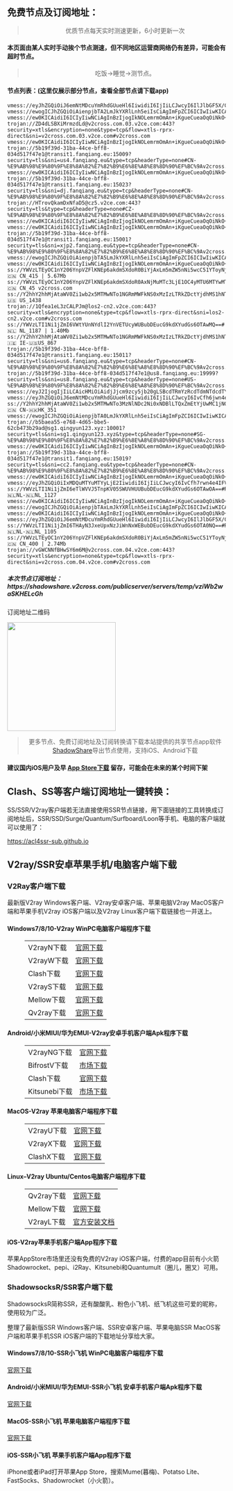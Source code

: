 
<h2>免费节点及订阅地址：</h2>
<blockquote>
<p style="text-align: center;">优质节点每天实时测速更新，6小时更新一次</p>
</blockquote>
<h4>本页面由某人实时手动挨个节点测速，但不同地区运营商网络仍有差异，可能会有超时节点。</h4>
<blockquote>
<p style="text-align: center;">吃饭->睡觉->测节点。</p>
</blockquote>
<h4>节点列表：(这里仅展示部分节点，查看全部节点请下载app)</h4>

```ss://YWVzLTI1Ni1jZmI6a1NQbXZ3ZEZ6R01NVzVwWUAyMTMuMTgzLjU5LjIyOTo5MDA3#🇳🇱NL_1117
vmess://eyJhZGQiOiJ6emNtMDcuYmRhdGUueHl6IiwidiI6IjIiLCJwcyI6IlJlbGF5X/Cfh6jwn4ezQ04t8J+HufCfh7xUV180MzciLCJwb3J0IjoxNTEwLCJpZCI6ImI5ZWNkYjQ0LTIzNmItMzBhNy05NGYyLWY0NjQ5OTNkODRjZiIsImFpZCI6IjAiLCJuZXQiOiJ3cyIsInR5cGUiOiIiLCJob3N0IjoienpjbTA3LmJkYXRlLnh5eiIsInBhdGgiOiIvaGxzL2NjdHY1cGhkLm0zdTgiLCJ0bHMiOiIifQ==
vmess://ewogICJhZGQiOiAienpjbTA2LmJkYXRlLnh5eiIsCiAgImFpZCI6ICIwIiwKICAiaG9zdCI6ICJ6emNtMDYuYmRhdGUueHl6IiwKICAiaWQiOiAiYjllY2RiNDQtMjM2Yi0zMGE3LTk0ZjItZjQ2NDk5M2Q4NGNmIiwKICAibmV0IjogIndzIiwKICAicGF0aCI6ICIvaGxzL2NjdHY1cGhkLm0zdTgiLAogICJwb3J0IjogIjEzNzAiLAogICJwcyI6ICLwn4eo8J+HsyBDTl8zNjcg44CQdGdAZnJlZXZwbjjjgJEgOS40ME1iIiwKICAic2VjdXJpdHkiOiAiYXV0byIsCiAgInRscyI6ICIiLAogICJ0eXBlIjogIiIsCiAgInVybF9ncm91cCI6ICJnaXRsYWLwn5C5IiwKICAidiI6ICIyIgp9
vmess://ew0KICAidiI6ICIyIiwNCiAgInBzIjogIkNOLemrmOmAn+iKgueCueaOqOiNkO+8mnYyY3Jvc3MuY29tIiwNCiAgImFkZCI6ICJpbjAzLmRuczIzMzMueHl6IiwNCiAgInBvcnQiOiAiNjMwNjkiLA0KICAiaWQiOiAiMjZjZGE5NGUtZmI3YS0zY2UzLTljY2EtZDExMDUwNWFkOGJlIiwNCiAgImFpZCI6ICIwIiwNCiAgInNjeSI6ICJhdXRvIiwNCiAgIm5ldCI6ICJ3cyIsDQogICJ0eXBlIjogIm5vbmUiLA0KICAiaG9zdCI6ICJtdWd1YS11czAzLmNvdmlkMTkucmlwIiwNCiAgInBhdGgiOiAiLyIsDQogICJ0bHMiOiAidGxzIiwNCiAgInNuaSI6ICIiLA0KICAiYWxwbiI6ICIiDQp9
trojan://ZD4dLSBXiMrmzdLd@v2cross.com.03.v2ce.com:443?security=xtls&encryption=none&type=tcp&flow=xtls-rprx-direct&sni=v2cross.com.03.v2ce.com#v2cross.com
vmess://ew0KICAidiI6ICIyIiwNCiAgInBzIjogIkNOLemrmOmAn+iKgueCueaOqOiNkO+8mnYyY3Jvc3MuY29tIiwNCiAgImFkZCI6ICJpbjAzLmRuczIzMzMueHl6IiwNCiAgInBvcnQiOiAiNjMwODgiLA0KICAiaWQiOiAiMjZjZGE5NGUtZmI3YS0zY2UzLTljY2EtZDExMDUwNWFkOGJlIiwNCiAgImFpZCI6ICIwIiwNCiAgInNjeSI6ICJhdXRvIiwNCiAgIm5ldCI6ICJ3cyIsDQogICJ0eXBlIjogIm5vbmUiLA0KICAiaG9zdCI6ICJ0dy1iYWxhbmNlci5teW4xZGVzLmNvbSIsDQogICJwYXRoIjogIi9tdWd1YSIsDQogICJ0bHMiOiAidGxzIiwNCiAgInNuaSI6ICIiLA0KICAiYWxwbiI6ICIiDQp9
trojan://5b19f39d-31ba-44ce-bff8-034d517f47e1@transit1.fanqiang.eu:15009?security=tls&sni=us4.fanqiang.eu&type=tcp&headerType=none#CN-%E9%AB%98%E9%80%9F%E8%8A%82%E7%82%B9%E6%8E%A8%E8%8D%90%EF%BC%9Av2cross.com
vmess://ew0KICAidiI6ICIyIiwNCiAgInBzIjogIkNOLemrmOmAn+iKgueCueaOqOiNkO+8mnYyY3Jvc3MuY29tIiwNCiAgImFkZCI6ICJiZ3B2Mi5rdHlqc3EuY29tIiwNCiAgInBvcnQiOiAiMTIyMjMiLA0KICAiaWQiOiAiOWVhNzBkNTctOWNiNi0zYmQwLWFlNDEtNTYwMWU1MTZkY2M2IiwNCiAgImFpZCI6ICIwIiwNCiAgInNjeSI6ICJhdXRvIiwNCiAgIm5ldCI6ICJ0Y3AiLA0KICAidHlwZSI6ICJub25lIiwNCiAgImhvc3QiOiAiIiwNCiAgInBhdGgiOiAiIiwNCiAgInRscyI6ICIiLA0KICAic25pIjogIiIsDQogICJhbHBuIjogIiINCn0=
trojan://5b19f39d-31ba-44ce-bff8-034d517f47e1@transit1.fanqiang.eu:15023?security=tls&sni=dj.fanqiang.eu&type=tcp&headerType=none#CN-%E9%AB%98%E9%80%9F%E8%8A%82%E7%82%B9%E6%8E%A8%E8%8D%90%EF%BC%9Av2cross.com
trojan://HTrovQkamDxNfaD5@cz5.v2ce.com:443?security=tls&type=tcp&headerType=none#CZ-%E9%AB%98%E9%80%9F%E8%8A%82%E7%82%B9%E6%8E%A8%E8%8D%90%EF%BC%9Av2cross.com
vmess://ew0KICAidiI6ICIyIiwNCiAgInBzIjogIkNOLemrmOmAn+iKgueCueaOqOiNkO+8mnYyY3Jvc3MuY29tIiwNCiAgImFkZCI6ICJpbjA1LmRuczIzMzMueHl6IiwNCiAgInBvcnQiOiAiNjMwODEiLA0KICAiaWQiOiAiMjZjZGE5NGUtZmI3YS0zY2UzLTljY2EtZDExMDUwNWFkOGJlIiwNCiAgImFpZCI6ICIwIiwNCiAgInNjeSI6ICJhdXRvIiwNCiAgIm5ldCI6ICJ3cyIsDQogICJ0eXBlIjogIm5vbmUiLA0KICAiaG9zdCI6ICJoa3QyLWNkbi50ZW5jZW50LmJlc3QiLA0KICAicGF0aCI6ICIvIiwNCiAgInRscyI6ICIiLA0KICAic25pIjogIiIsDQogICJhbHBuIjogIiINCn0=
vmess://ew0KICAidiI6ICIyIiwNCiAgInBzIjogIkNOLemrmOmAn+iKgueCueaOqOiNkO+8mnYyY3Jvc3MuY29tIiwNCiAgImFkZCI6ICJpbjA0LmRuczIzMzMueHl6IiwNCiAgInBvcnQiOiAiNjMwMTQiLA0KICAiaWQiOiAiMjZjZGE5NGUtZmI3YS0zY2UzLTljY2EtZDExMDUwNWFkOGJlIiwNCiAgImFpZCI6ICIwIiwNCiAgInNjeSI6ICJhdXRvIiwNCiAgIm5ldCI6ICJ3cyIsDQogICJ0eXBlIjogIm5vbmUiLA0KICAiaG9zdCI6ICJtdWd1YS11czAxLmNvdmlkMTkucmlwIiwNCiAgInBhdGgiOiAiL21nIiwNCiAgInRscyI6ICJ0bHMiLA0KICAic25pIjogIiIsDQogICJhbHBuIjogIiINCn0=
trojan://5b19f39d-31ba-44ce-bff8-034d517f47e1@transit1.fanqiang.eu:15001?security=tls&sni=xjp2.fanqiang.eu&type=tcp&headerType=none#CN-%E9%AB%98%E9%80%9F%E8%8A%82%E7%82%B9%E6%8E%A8%E8%8D%90%EF%BC%9Av2cross.com
vmess://ewogICJhZGQiOiAienpjbTA5LmJkYXRlLnh5eiIsCiAgImFpZCI6ICIwIiwKICAiaG9zdCI6ICJ6emNtMDkuYmRhdGUueHl6IiwKICAiaWQiOiAiYjllY2RiNDQtMjM2Yi0zMGE3LTk0ZjItZjQ2NDk5M2Q4NGNmIiwKICAibmV0IjogIndzIiwKICAicGF0aCI6ICIvaGxzL2NjdHY1cGhkLm0zdTgiLAogICJwb3J0IjogIjE5ODAiLAogICJwcyI6ICJSRUxBWS0xMjAuMjMyLjIxNC4xNDMtMTMxIiwKICAic2VjdXJpdHkiOiAiYXV0byIsCiAgInRscyI6ICIiLAogICJ0eXBlIjogIiIsCiAgInVybF9ncm91cCI6ICJnaXRsYWLwn5C5IiwKICAidiI6ICIyIgp9
vmess://ew0KICAidiI6ICIyIiwNCiAgInBzIjogIkNOLemrmOmAn+iKgueCueaOqOiNkO+8mnYyY3Jvc3MuY29tIiwNCiAgImFkZCI6ICI0MjhzZzIuZmFuczgueHl6IiwNCiAgInBvcnQiOiAiNDQzIiwNCiAgImlkIjogImRjMDljOWEwLTE2OTctM2YzOS04YmE5LTY1ZjI5ODVlMDBlYyIsDQogICJhaWQiOiAiMiIsDQogICJzY3kiOiAiYXV0byIsDQogICJuZXQiOiAid3MiLA0KICAidHlwZSI6ICJub25lIiwNCiAgImhvc3QiOiAiNDI4c2cyLmZhbnM4Lnh5eiIsDQogICJwYXRoIjogIi9yYXkiLA0KICAidGxzIjogInRscyIsDQogICJzbmkiOiAiIiwNCiAgImFscG4iOiAiIg0KfQ==
ss://YWVzLTEyOC1nY206YnpVZFlKNEp6akdmSXdoR0BiYjAxLm5mZW5nNi5wcC51YToyNjI0MA==#🇨🇳 CN_415 | 5.67Mb
ss://YWVzLTEyOC1nY206YnpVZFlKNEp6akdmSXdoR0AxNjMuMTc3LjE1OC4yMTU6MTYwMTA=#🇨🇳 CN_45 v2cross.com
ss://Y2hhY2hhMjAtaWV0Zi1wb2x5MTMwNTo1NGRmMWFkNS0xMzIzLTRkZDctYjdhMS1hNTMyMDIzNDc1MjZAMTY0LjkyLjExNS44OTozMTI1NA==#🇺🇸 US_1438
trojan://1Qfea1eL3zCALPJm@los2-cn2.v2ce.com:443?security=xtls&encryption=none&type=tcp&flow=xtls-rprx-direct&sni=los2-cn2.v2ce.com#v2cross.com
ss://YWVzLTI1Ni1jZmI6VWtYUnNYdlI2YnVETUcyWUBubDEucG9kdXYudGs6OTAwMQ==#🇳🇱 NL_1187 | 1.40Mb
ss://Y2hhY2hhMjAtaWV0Zi1wb2x5MTMwNTo1NGRmMWFkNS0xMzIzLTRkZDctYjdhMS1hNTMyMDIzNDc1MjZAMzQuMjQ1LjMwLjEyMDoyNTQ2NQ==#Relay_🇮🇪 IE-🇺🇸US_867
trojan://5b19f39d-31ba-44ce-bff8-034d517f47e1@transit1.fanqiang.eu:15011?security=tls&sni=us6.fanqiang.eu&type=tcp&headerType=none#CN-%E9%AB%98%E9%80%9F%E8%8A%82%E7%82%B9%E6%8E%A8%E8%8D%90%EF%BC%9Av2cross.com
trojan://5b19f39d-31ba-44ce-bff8-034d517f47e1@us8.fanqiang.eu:19999?security=tls&sni=us8.fanqiang.eu&type=tcp&headerType=none#US-%E9%AB%98%E9%80%9F%E8%8A%82%E7%82%B9%E6%8E%A8%E8%8D%90%EF%BC%9Av2cross.com
vmess://eyJ2IjogIjIiLCAicHMiOiAidjJjcm9zcy5jb20gLSBcdTRmYzRcdTdmNTdcdTY1YWYgIDExIiwgImFkZCI6ICIxNjEuOC4xNDkuNyIsICJwb3J0IjogIjM4ODIyIiwgInR5cGUiOiAibm9uZSIsICJpZCI6ICIxZGFiNTA5NC1jMjljLTExZWMtODNkMC1lMGRiNTVmY2NhZjkiLCAiYWlkIjogIjAiLCAibmV0IjogIndzIiwgInBhdGgiOiAiL1pYZnE4Vm03LyIsICJob3N0IjogIiIsICJ0bHMiOiAiIn0=
vmess://eyJhZGQiOiJ6emNtMDcuYmRhdGUueHl6IiwidiI6IjIiLCJwcyI6IvCfh6jwn4ezIENOXzQ4OSB8IDUuMDlNYiIsInBvcnQiOjEzMjAsImlkIjoiYjllY2RiNDQtMjM2Yi0zMGE3LTk0ZjItZjQ2NDk5M2Q4NGNmIiwiYWlkIjoiMCIsIm5ldCI6IndzIiwidHlwZSI6IiIsImhvc3QiOiJ6emNtMDcuYmRhdGUueHl6IiwicGF0aCI6Ii9obHMvY2N0djVwaGQubTN1OCIsInRscyI6IiJ9
ss://Y2hhY2hhMjAtaWV0Zi1wb2x5MTMwNTo3MzNlNDc2Ni0xNDBlLTQxZmEtYjUwMC1jNGZmYmY0ZGIzZjJAaGsuaXBsYy5pbTozMTEwMQ==#Relay_🇨🇳 CN-🇭🇰HK_351
vmess://ewogICJhZGQiOiAienpjbTA0LmJkYXRlLnh5eiIsCiAgImFpZCI6ICIwIiwKICAiaG9zdCI6ICJ6emNtMDQuYmRhdGUueHl6IiwKICAiaWQiOiAiYjllY2RiNDQtMjM2Yi0zMGE3LTk0ZjItZjQ2NDk5M2Q4NGNmIiwKICAibmV0IjogIndzIiwKICAicGF0aCI6ICIvaGxzL2NjdHY1cGhkLm0zdTgiLAogICJwb3J0IjogIjEzNTAiLAogICJwcyI6ICLwn4eo8J+HsyDjgJB0Z0BmcmVldnBuOOOAkV/wn4eo8J+Hs0NOLfCfh7Pwn4esTkdfMzk1IiwKICAic2VjdXJpdHkiOiAiYXV0byIsCiAgInRscyI6ICIiLAogICJ0eXBlIjogIiIsCiAgInVybF9ncm91cCI6ICJnaXRsYWLwn5C5IiwKICAidiI6ICIyIgp9
trojan://b5baea55-e768-4d65-bbe5-62cb473b29ad@sg1.qingyun123.xyz:10001?security=tls&sni=sg1.qingyun123.xyz&type=tcp&headerType=none#SG-%E9%AB%98%E9%80%9F%E8%8A%82%E7%82%B9%E6%8E%A8%E8%8D%90%EF%BC%9Av2cross.com
vmess://ew0KICAidiI6ICIyIiwNCiAgInBzIjogIkNOLemrmOmAn+iKgueCueaOqOiNkO+8mnYyY3Jvc3MuY29tIiwNCiAgImFkZCI6ICJ6LWNuMi5tY2VlZS54eXoiLA0KICAicG9ydCI6ICIyMzEzMSIsDQogICJpZCI6ICJiY2EyYjI2Ny02MWFjLTMxNTItOTUyNS1lYTE3NTdmOGQ5ZjIiLA0KICAiYWlkIjogIjAiLA0KICAic2N5IjogImF1dG8iLA0KICAibmV0IjogIndzIiwNCiAgInR5cGUiOiAibm9uZSIsDQogICJob3N0IjogInotY24yLm1jZWVlLnh5eiIsDQogICJwYXRoIjogIi9kb3dubG9hZCIsDQogICJ0bHMiOiAiIiwNCiAgInNuaSI6ICIiLA0KICAiYWxwbiI6ICIiDQp9
trojan://5b19f39d-31ba-44ce-bff8-034d517f47e1@transit1.fanqiang.eu:15019?security=tls&sni=cc2.fanqiang.eu&type=tcp&headerType=none#CN-%E9%AB%98%E9%80%9F%E8%8A%82%E7%82%B9%E6%8E%A8%E8%8D%90%EF%BC%9Av2cross.com
vmess://ew0KICAidiI6ICIyIiwNCiAgInBzIjogIkNOLemrmOmAn+iKgueCueaOqOiNkO+8mnYyY3Jvc3MuY29tIiwNCiAgImFkZCI6ICJ6emNtMDEuYmRhdGUueHl6IiwNCiAgInBvcnQiOiAiMTUxMCIsDQogICJpZCI6ICJiOWVjZGI0NC0yMzZiLTMwYTctOTRmMi1mNDY0OTkzZDg0Y2YiLA0KICAiYWlkIjogIjAiLA0KICAic2N5IjogImF1dG8iLA0KICAibmV0IjogIndzIiwNCiAgInR5cGUiOiAibm9uZSIsDQogICJob3N0IjogImF3ZWlrZWppLVlvdVR1YmUiLA0KICAicGF0aCI6ICIvaGxzL2NjdHY1cGhkLm0zdTgiLA0KICAidGxzIjogIiIsDQogICJzbmkiOiAiIiwNCiAgImFscG4iOiAiIg0KfQ==
vmess://eyJhZGQiOiIxMDQuMTYuMTYyLjE2IiwidiI6IjIiLCJwcyI6IvCfh7rwn4e4IFVTXzE2OTUgfDEwLjI0TWIiLCJwb3J0IjoyMDUzLCJpZCI6ImJmNjc0MzdlLTZjOTAtNDVjYS1hYmMyLWM3MjQwYTVjZTJhYSIsImFpZCI6IjAiLCJuZXQiOiJ3cyIsInR5cGUiOiIiLCJob3N0IjoiZm94dXMuZm92aS50ayIsInBhdGgiOiIvZWlzYXNxYSIsInRscyI6InRscyJ9
ss://YWVzLTI1Ni1jZmI6eTlWVVJ5TnpKV05SWUVHUUBubDEucG9kdXYudGs6OTAwOA==#Relay_🇳🇱NL-🇳🇱NL_1127
vmess://ew0KICAidiI6ICIyIiwNCiAgInBzIjogIkNOLemrmOmAn+iKgueCueaOqOiNkO+8mnYyY3Jvc3MuY29tIiwNCiAgImFkZCI6ICJpbjA0LmRuczIzMzMueHl6IiwNCiAgInBvcnQiOiAiNjMwNjkiLA0KICAiaWQiOiAiMjZjZGE5NGUtZmI3YS0zY2UzLTljY2EtZDExMDUwNWFkOGJlIiwNCiAgImFpZCI6ICIwIiwNCiAgInNjeSI6ICJhdXRvIiwNCiAgIm5ldCI6ICJ3cyIsDQogICJ0eXBlIjogIm5vbmUiLA0KICAiaG9zdCI6ICJtdWd1YS11czAzLmNvdmlkMTkucmlwIiwNCiAgInBhdGgiOiAiLyIsDQogICJ0bHMiOiAidGxzIiwNCiAgInNuaSI6ICIiLA0KICAiYWxwbiI6ICIiDQp9
vmess://ewogICJhZGQiOiAienpjbTAxLmJkYXRlLnh5eiIsCiAgImFpZCI6ICIwIiwKICAiaG9zdCI6ICJ6emNtMDEuYmRhdGUueHl6IiwKICAiaWQiOiAiYjllY2RiNDQtMjM2Yi0zMGE3LTk0ZjItZjQ2NDk5M2Q4NGNmIiwKICAibmV0IjogIndzIiwKICAicGF0aCI6ICIvaGxzL2NjdHY1cGhkLm0zdTgiLAogICJwb3J0IjogIjE5ODAiLAogICJwcyI6ICJSRUxBWS0xMjAuMjMyLjIxNC4yNDgtMTUzIiwKICAic2VjdXJpdHkiOiAiYXV0byIsCiAgInRscyI6ICIiLAogICJ0eXBlIjogIiIsCiAgInVybF9ncm91cCI6ICJnaXRsYWLwn5C5IiwKICAidiI6ICIyIgp9
vmess://ew0KICAidiI6ICIyIiwNCiAgInBzIjogIkNOLemrmOmAn+iKgueCueaOqOiNkO+8mnYyY3Jvc3MuY29tIiwNCiAgImFkZCI6ICJpbjAzLmRuczIzMzMueHl6IiwNCiAgInBvcnQiOiAiNjMwODciLA0KICAiaWQiOiAiMjZjZGE5NGUtZmI3YS0zY2UzLTljY2EtZDExMDUwNWFkOGJlIiwNCiAgImFpZCI6ICIwIiwNCiAgInNjeSI6ICJhdXRvIiwNCiAgIm5ldCI6ICJ3cyIsDQogICJ0eXBlIjogIm5vbmUiLA0KICAiaG9zdCI6ICJzZy1iYWxhbmNlci50ZW5jZW50LmJlc3QiLA0KICAicGF0aCI6ICIvbXVndWEiLA0KICAidGxzIjogInRscyIsDQogICJzbmkiOiAiIiwNCiAgImFscG4iOiAiIg0KfQ==
vmess://eyJhZGQiOiJ6emNtMDcuYmRhdGUueHl6IiwidiI6IjIiLCJwcyI6IlJlbGF5X/Cfh6jwn4ezQ04t8J+HrfCfh7BIS18zOTMiLCJwb3J0IjoxMDMwLCJpZCI6ImI5ZWNkYjQ0LTIzNmItMzBhNy05NGYyLWY0NjQ5OTNkODRjZiIsImFpZCI6IjAiLCJuZXQiOiJ3cyIsInR5cGUiOiIiLCJob3N0IjoienpjbTA3LmJkYXRlLnh5eiIsInBhdGgiOiIvaGxzL2NjdHY1cGhkLm0zdTgiLCJ0bHMiOiIifQ==
ss://YWVzLTI1Ni1jZmI6THAyN3JxeUpxNzJiWnNxWEBubDEucG9kdXYudGs6OTA0NQ==#Relay_🇳🇱NL-🇳🇱NL_1105
ss://YWVzLTEyOC1nY206YnpVZFlKNEp6akdmSXdoR0BiYjAxLm5mZW5nNi5wcC51YToyNjIzMA==#🇨🇳 CN_400 | 2.74Mb
trojan://vGWCNNfBHwSY6m6M@v2cross.com.04.v2ce.com:443?security=xtls&encryption=none&type=tcp&flow=xtls-rprx-direct&sni=v2cross.com.04.v2ce.com#v2cross.com
```
<h5>本次节点订阅地址：https://shadowshare.v2cross.com/publicserver/servers/temp/vziWb2waSKHELcGh</h5>
<p>订阅地址二维码</p>
<img src='http://shadowshare.v2cross.com/qrcode.png' width=250 height=250>
<blockquote style='text-align: center;'>更多节点、免费订阅地址及订阅转换请下载本站提供的共享节点app软件<a href='https://shadowshare.v2cross.com'>ShadowShare</a>导出节点使用，支持iOS、Android下载</blockquote>
<h4>建议国内iOS用户及早 <a href='https://apps.apple.com/cn/app/shadowshare/id1612647259'>App Store下载</a> 留存，可能会在未来的某个时间下架</h4>

<div class="nv-content-wrap entry-content">
<h2>Clash、SS等客户端订阅地址一键转换：</h2>
<p>SS/SSR/V2ray客户端若无法直接使用SSR节点链接，用下面链接的工具转换成订阅地址后，SSR/SSD/Surge/Quantum/Surfboard/Loon等手机、电脑的客户端就可以使用了：</p>
<p><a href="https://acl4ssr-sub.github.io" target="_blank" rel="noreferrer noopener nofollow">https://acl4ssr-sub.github.io</a></p>
<h2>V2ray/SSR安卓苹果手机/电脑客户端下载</h2>
<h3>V2Ray客户端下载</h3>
<p>最新版V2ray Windows客户端、V2ray安卓客户端、苹果电脑V2ray MacOS客户端和苹果手机V2ray iOS客户端以及V2ray Linux客户端下载链接也一并送上。</p>
<h4>Windows7/8/10-<strong>V2ray WinPC电脑客户端</strong>程序下载</h4>
<figure class="wp-block-table alignwide is-style-stripes"><table><tbody><tr><td>V2rayN下载</td><td><a href="https://github.com/2dust/v2rayN/releases" target="_blank" rel="noreferrer noopener">官网下载</a></td></tr><tr><td>V2rayW下载</td><td><a href="https://github.com/Cenmrev/V2RayW/releases" target="_blank" rel="noreferrer noopener">官网下载</a></td></tr><tr><td>Clash下载</td><td><a href="https://github.com/Fndroid/clash_for_windows_pkg/releases" target="_blank" rel="noreferrer noopener">官网下载</a></td></tr><tr><td>V2rayS下载</td><td><a href="https://github.com/Shinlor/V2RayS/releases" target="_blank" rel="noreferrer noopener">官网下载</a></td></tr><tr><td>Mellow下载</td><td><a href="https://github.com/mellow-io/mellow/releases" target="_blank" rel="noreferrer noopener">官网下载</a></td></tr><tr><td>Qv2ray下载</td><td><a href="https://github.com/Qv2ray/Qv2ray" target="_blank" rel="noreferrer noopener">官网下载</a></td></tr></tbody></table></figure>
<h4><strong>Android/小米MIUI/华为EMUI-V2ray安卓手机客户端</strong>Apk程序下载</h4>
<figure class="wp-block-table alignwide is-style-stripes"><table><tbody><tr><td>V2rayNG下载</td><td><a href="https://github.com/2dust/v2rayNG/releases" target="_blank" rel="noreferrer noopener">官网下载</a></td></tr><tr><td>BifrostV下载</td><td><a rel="noreferrer noopener" href="https://www.appsapk.com/downloading/latest/com.github.dawndiy.bifrostv-0.6.8.apk" target="_blank">市场下载</a></td></tr><tr><td>Clash下载</td><td><a href="https://github.com/Kr328/ClashForAndroid/releases" target="_blank" rel="noreferrer noopener">官网下载</a></td></tr><tr><td>Kitsunebi下载</td><td><a rel="noreferrer noopener" href="https://apkpure.com/kitsunebi/fun.kitsunebi.kitsunebi4android" target="_blank">市场下载</a></td></tr></tbody></table></figure>
<h4><strong>MacOS-V2ray <strong>苹果电脑</strong>客户端</strong>程序下载</h4>
<figure class="wp-block-table alignwide is-style-stripes"><table><tbody><tr><td>V2rayU下载</td><td><a href="https://github.com/yanue/V2rayU/releases" target="_blank" rel="noreferrer noopener">官网下载</a></td></tr><tr><td>V2rayX下载</td><td><a href="https://github.com/Cenmrev/V2RayX/releases" target="_blank" rel="noreferrer noopener">官网下载</a></td></tr><tr><td>ClashX下载</td><td><a href="https://github.com/yichengchen/clashX/releases" target="_blank" rel="noreferrer noopener">官网下载</a></td></tr></tbody></table></figure>
<h4><strong>Linux</strong>–<strong>V2ray Ubuntu/Centos电脑客户端</strong>程序下载</h4>
<figure class="wp-block-table alignwide is-style-stripes"><table><tbody><tr><td>Qv2ray下载</td><td><a href="https://github.com/Qv2ray/Qv2ray" target="_blank" rel="noreferrer noopener">官网下载</a></td></tr><tr><td>Mellow下载</td><td><a href="https://github.com/mellow-io/mellow/releases" target="_blank" rel="noreferrer noopener">官网下载</a></td></tr><tr><td>V2rayL下载</td><td><a rel="noreferrer noopener" href="https://github.com/jiangxufeng/v2rayL" target="_blank">官方安装文档</a></td></tr></tbody></table></figure>
<h4>iOS-<strong>V2ray苹果<strong>手机客户端</strong>App程序</strong>下载</h4>
<p>苹果AppStore市场里还没有免费的V2ray iOS客户端，付费的app目前有小火箭Shadowrocket、pepi、i2Ray、Kitsunebi和Quantumult（圈儿，圈叉）可用。</p>
<h3>ShadowsocksR/SSR客户端下载</h3>
<p>ShadowsocksR简称SSR，还有酸酸乳、粉色小飞机、纸飞机这些可爱的昵称，使用较为广泛。</p>
<p>整理了最新版SSR Windows客户端、SSR安卓客户端、苹果电脑SSR MacOS客户端和苹果手机SSR iOS客户端的下载地址分享给大家。</p>
<h4><strong>Windows7/8/10-<strong>SSR小飞机 WinPC电脑客户端</strong>程序下载</strong></h4>
<p><a rel="noreferrer noopener" href="https://github.com/shadowsocksrr/shadowsocksr-csharp/releases" target="_blank">官网下载</a></p>
<h4><strong><strong>Android/小米MIUI/华为EMUI-SSR小飞机 安卓手机客户端</strong>Apk程序下载</strong></h4>
<p><a rel="noreferrer noopener" href="https://github.com/shadowsocksrr/shadowsocksr-android/releases" target="_blank">官网下载</a></p>
<h4><strong><strong>MacOS-SSR小飞机 苹果电脑客户端</strong>程序下载</strong></h4>
<p><a href="https://github.com/qinyuhang/ShadowsocksX-NG-R/releases" target="_blank" rel="noreferrer noopener">官网下载</a></p>
<h4><strong>iOS-<strong>SSR小飞机 苹果手机客户端App程序</strong></strong>下载</h4>
<p>iPhone或者iPad打开苹果App Store，搜索Mume(暮梅)、Potatso Lite、FastSocks、Shadowrocket（小火箭）。</p>
